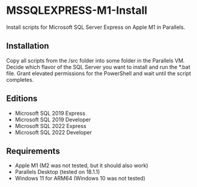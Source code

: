 # MSSQLEXPRESS-M1-Install
Install scripts for Microsoft SQL Server Express on Apple M1 in Parallels.

## Installation
Copy all scripts from the /src folder into some folder in the Parallels VM. Decide which flavor of the SQL Server you want to install and run the *.bat file. Grant elevated permissions for the PowerShell and wait until the script completes. 

## Editions
- Microsoft SQL 2019 Express
- Microsoft SQL 2019 Developer
- Microsoft SQL 2022 Express
- Microsoft SQL 2022 Developer

## Requirements
- Apple M1 (M2 was not tested, but it should also work)
- Parallels Desktop (tested on 18.1.1)
- Windows 11 for ARM64 (Windows 10 was not tested)
